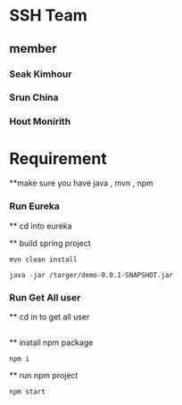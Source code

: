 # SSH Team
## member
### Seak Kimhour
### Srun China
### Hout Monirith

# Requirement
**make sure you have java , mvn , npm


### Run Eureka
**
cd into eureka

** build spring project
```
mvn clean install
```
```
java -jar /targer/demo-0.0.1-SNAPSHOT.jar
```
### Run Get All user
** cd in to get all user
##
** install npm package
```
npm i
```
** run npm project
```
npm start
```
